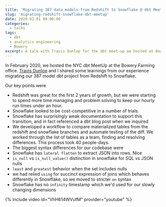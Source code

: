 ```yaml
---
title: 'Migrating 387 data models from Redshift to Snowflake @ dbt Meetup'
slug: 'migrating-redshift-snowflake-dbt-meetup'
date: 2020-02-01 00:00:00
categories:
  - talks
tags:
  - dbt
  - analytics engineering
  - Bowery
excerpt: A talk with Travis Dunlop for the dbt meet-up we hosted at Bowery. We shared revelations from our experiencing of migrating our dbt project from Redshift to Snowflake.
---
```


In February 2020, we hosted the NYC dbt MeetUp at the Bowery Farming office. [Travis Dunlop](https://www.linkedin.com/in/travis-dunlop/) and I shared some learnings from our experience migrating our 387 model dbt project from Redshift to Snowflake. 

Our key points were
 - Redshift was great for the first 2 years of growth, but we were starting to spend more time managing and problem solving to keep our hourly run times under an hour.
 - Snowflake looked to be cost-competitive in a number of trials.
 - Snowflake has surprisingly weak documentation to support this transition, and in fact referenced a dbt blog post when we inquired
 - We developed a workflow to compare materialized tables from the redshift and snowflake branches and automate testing of the diff. We worked through the list of tables as a team, finding and resolving differences. This process took 40 people-days.
 - The biggest syntax differences for our codebase were
  - Snowflake has `lateral flatten` to extract JSON into rows. Nice
  - `is_null` vs `is_null_value()` distinction in snowflake for SQL vs JSON nulls
  - `least` and `greatest` behavior when the set includes nulls
  - we had relied `using` for succinct expression of joins which behaves differently in Snowflake, so we moved to stricter `on` syntax
  - Snowflake has no `infinity` timestamp which we'd used for our slowly changing dimensions

{% include video id="VhH614WVufM" provider="youtube" %}

